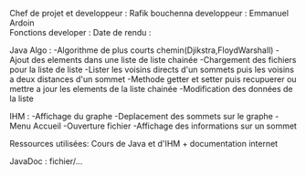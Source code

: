 Chef de projet et developpeur : Rafik bouchenna
developpeur : Emmanuel Ardoin  
Fonctions developer :
Date de rendu :

Java Algo :
-Algorithme de plus courts chemin(Djikstra,FloydWarshall)
-Ajout des elements dans une liste de liste chainée
-Chargement des fichiers pour la liste de liste 
-Lister les voisins directs d'un sommets puis les voisins a deux distances d'un sommet
-Methode getter et setter puis recupuerer ou mettre a jour les elements de la liste chainée
-Modification des données de la liste


IHM :
-Affichage du graphe
-Deplacement des sommets sur le graphe 
-Menu Accueil 
-Ouverture fichier 
-Affichage des informations sur un sommet

Ressources utilisées:
Cours de Java et d'IHM + documentation internet

JavaDoc : fichier/...
